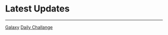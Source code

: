 # Latest Updates
----------------
[Galaxy](./cleanArchitecture/galaxy)
[Daily Challange](./algorithm/daily)